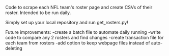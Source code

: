 Code to scrape each NFL team's roster page and create CSVs of their roster. Intended to be run daily.

Simply set up your local repository and run get_rosters.py!

Future improvements:
-create a batch file to automate daily running
-write code to compare any 2 rosters and find changes
-create transaction file for each team from rosters
-add option to keep webpage files instead of auto-deleting